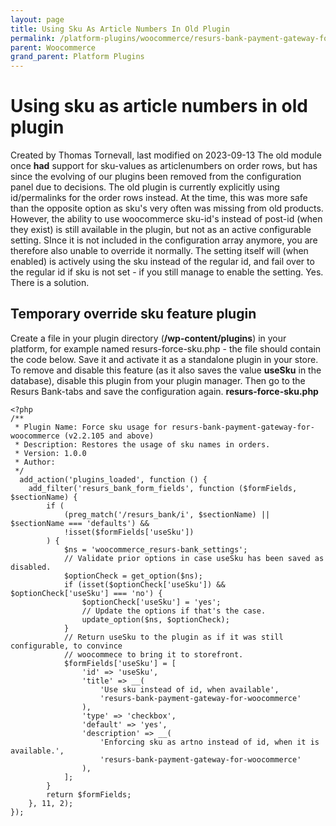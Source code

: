```yaml
---
layout: page
title: Using Sku As Article Numbers In Old Plugin
permalink: /platform-plugins/woocommerce/resurs-bank-payment-gateway-for-woocommerce--v2-2--resurs-checkout---simplified-flow/using-sku-as-article-numbers-in-old-plugin/
parent: Woocommerce
grand_parent: Platform Plugins
---
```




# Using sku as article numbers in old plugin 
Created by Thomas Tornevall, last modified on 2023-09-13
The old module once **had** support for sku-values as articlenumbers on
order rows, but has since the evolving of our plugins been removed from
the configuration panel due to decisions. The old plugin is currently
explicitly using id/permalinks for the order rows instead. At the time,
this was more safe than the opposite option as sku's very often was
missing from old products.
However, the ability to use woocommerce sku-id's instead of post-id
(when they exist) is still available in the plugin, but not as an active
configurable setting. SInce it is not included in the configuration
array anymore, you are therefore also unable to override it normally.
The setting itself will (when enabled) is actively using the sku instead
of the regular id, and fail over to the regular id if sku is not set -
if you still manage to enable the setting.
Yes. There is a solution.
## Temporary override sku feature plugin
Create a file in your plugin directory (**/wp-content/plugins**) in your
platform, for example named resurs-force-sku.php - the file should
contain the code below.
Save it and activate it as a standalone plugin in your store.
To remove and disable this feature (as it also saves the value
**useSku** in the database), disable this plugin from your plugin
manager. Then go to the Resurs Bank-tabs and save the configuration
again.
**resurs-force-sku.php**
``` syntaxhighlighter-pre
<?php
/**
 * Plugin Name: Force sku usage for resurs-bank-payment-gateway-for-woocommerce (v2.2.105 and above)
 * Description: Restores the usage of sku names in orders.
 * Version: 1.0.0
 * Author:
 */
  add_action('plugins_loaded', function () {
    add_filter('resurs_bank_form_fields', function ($formFields, $sectionName) {
        if (
            (preg_match('/resurs_bank/i', $sectionName) || $sectionName === 'defaults') &&
            !isset($formFields['useSku'])
        ) {
            $ns = 'woocommerce_resurs-bank_settings';
            // Validate prior options in case useSku has been saved as disabled.
            $optionCheck = get_option($ns);
            if (isset($optionCheck['useSku']) && $optionCheck['useSku'] === 'no') {
                $optionCheck['useSku'] = 'yes';
                // Update the options if that's the case.
                update_option($ns, $optionCheck);
            }
            // Return useSku to the plugin as if it was still configurable, to convince
            // woocommece to bring it to storefront.
            $formFields['useSku'] = [
                'id' => 'useSku',
                'title' => __(
                    'Use sku instead of id, when available',
                    'resurs-bank-payment-gateway-for-woocommerce'
                ),
                'type' => 'checkbox',
                'default' => 'yes',
                'description' => __(
                    'Enforcing sku as artno instead of id, when it is available.',
                    'resurs-bank-payment-gateway-for-woocommerce'
                ),
            ];
        }
        return $formFields;
    }, 11, 2);
});
```
